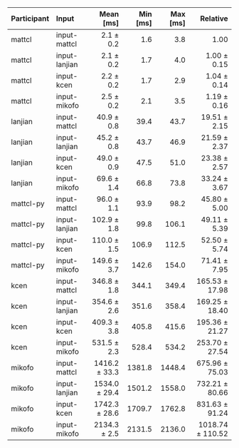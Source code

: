 | Participant | Input | Mean [ms] | Min [ms] | Max [ms] | Relative |
|:---|:---|---:|---:|---:|---:|
| mattcl | input-mattcl | 2.1 ± 0.2 | 1.6 | 3.8 | 1.00 |
| mattcl | input-lanjian | 2.1 ± 0.2 | 1.7 | 4.0 | 1.00 ± 0.15 |
| mattcl | input-kcen | 2.2 ± 0.2 | 1.7 | 2.9 | 1.04 ± 0.14 |
| mattcl | input-mikofo | 2.5 ± 0.2 | 2.1 | 3.5 | 1.19 ± 0.16 |
| lanjian | input-mattcl | 40.9 ± 0.8 | 39.4 | 43.7 | 19.51 ± 2.15 |
| lanjian | input-lanjian | 45.2 ± 0.8 | 43.7 | 46.9 | 21.59 ± 2.37 |
| lanjian | input-kcen | 49.0 ± 0.9 | 47.5 | 51.0 | 23.38 ± 2.57 |
| lanjian | input-mikofo | 69.6 ± 1.4 | 66.8 | 73.8 | 33.24 ± 3.67 |
| mattcl-py | input-mattcl | 96.0 ± 1.1 | 93.9 | 98.2 | 45.80 ± 5.00 |
| mattcl-py | input-lanjian | 102.9 ± 1.8 | 99.8 | 106.1 | 49.11 ± 5.39 |
| mattcl-py | input-kcen | 110.0 ± 1.5 | 106.9 | 112.5 | 52.50 ± 5.74 |
| mattcl-py | input-mikofo | 149.6 ± 3.7 | 142.6 | 154.0 | 71.41 ± 7.95 |
| kcen | input-mattcl | 346.8 ± 1.8 | 344.1 | 349.4 | 165.53 ± 17.98 |
| kcen | input-lanjian | 354.6 ± 2.6 | 351.6 | 358.4 | 169.25 ± 18.40 |
| kcen | input-kcen | 409.3 ± 3.8 | 405.8 | 415.6 | 195.36 ± 21.27 |
| kcen | input-mikofo | 531.5 ± 2.3 | 528.4 | 534.2 | 253.70 ± 27.54 |
| mikofo | input-mattcl | 1416.2 ± 33.3 | 1381.8 | 1448.4 | 675.96 ± 75.03 |
| mikofo | input-lanjian | 1534.0 ± 29.4 | 1501.2 | 1558.0 | 732.21 ± 80.66 |
| mikofo | input-kcen | 1742.3 ± 28.6 | 1709.7 | 1762.8 | 831.63 ± 91.24 |
| mikofo | input-mikofo | 2134.3 ± 2.5 | 2131.5 | 2136.0 | 1018.74 ± 110.52 |
